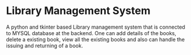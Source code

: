# Library Management System

A python and tkinter based Library management system that is connected to MYSQL database at the backend. One can add details of the books, delete a existing book, view all the existing books and also can handle the issuing and returning of a book.